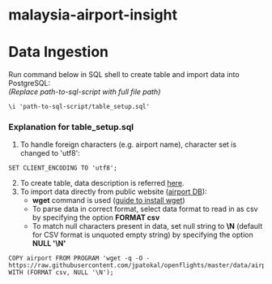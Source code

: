 # malaysia-airport-insight

# Data Ingestion
Run command below in SQL shell to create table and import data into PostgreSQL: <br>
_(Replace path-to-sql-script with full file path)_
```
\i 'path-to-sql-script/table_setup.sql'
```

### Explanation for table_setup.sql
1. To handle foreign characters (e.g. airport name), character set is changed to 'utf8':
```
SET CLIENT_ENCODING TO 'utf8';
```
2. To create table, data description is referred [here](https://openflights.org/data.html).
3. To import data directly from public website ([airport DB](https://raw.githubusercontent.com/jpatokal/openflights/master/data/airports.dat)): 
    * **wget** command is used ([guide to install wget](https://www.jcchouinard.com/wget/))
    * To parse data in correct format, select data format to read in as csv by specifying the option **FORMAT csv**
    * To match null characters present in data, set null string to **\N** (default for CSV format is unquoted empty string) by specifying the option **NULL '\N'**
```
COPY airport FROM PROGRAM 'wget -q -O - https://raw.githubusercontent.com/jpatokal/openflights/master/data/airports.dat' WITH (FORMAT csv, NULL '\N');
```
